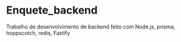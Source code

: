 # Enquete_backend
Trabalho de desenvolvimento de backend feito com Node.js, prisma, hoppscotch, redis, Fastify
